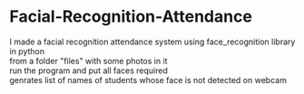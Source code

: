# Facial-Recognition-Attendance
I made a facial recognition attendance system using face_recognition library in python  
from a folder "files" with some photos in it  
run the program and put all faces required  
genrates list of names of students whose face is not detected on webcam  
